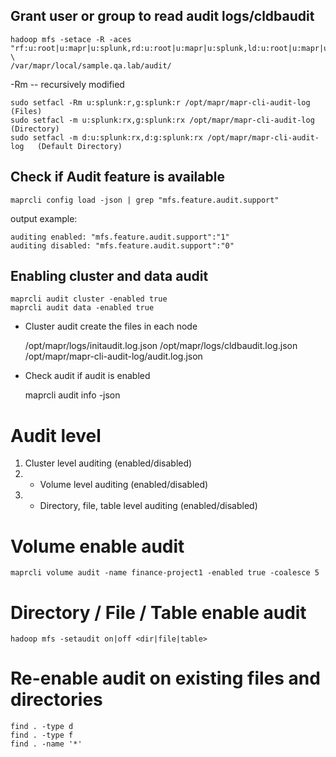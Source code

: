 ## Grant user or group to read audit logs/cldbaudit

    hadoop mfs -setace -R -aces "rf:u:root|u:mapr|u:splunk,rd:u:root|u:mapr|u:splunk,ld:u:root|u:mapr|u:splunk" \
    /var/mapr/local/sample.qa.lab/audit/
 
 -Rm -- recursively modified
 
    sudo setfacl -Rm u:splunk:r,g:splunk:r /opt/mapr/mapr-cli-audit-log  (Files)
    sudo setfacl -m u:splunk:rx,g:splunk:rx /opt/mapr/mapr-cli-audit-log   (Directory)
    sudo setfacl -m d:u:splunk:rx,d:g:splunk:rx /opt/mapr/mapr-cli-audit-log   (Default Directory)
 
## Check if Audit feature is available

    maprcli config load -json | grep "mfs.feature.audit.support"
    
output example:

    auditing enabled: "mfs.feature.audit.support":"1"
    auditing disabled: "mfs.feature.audit.support":"0"
    
## Enabling cluster and data audit

    maprcli audit cluster -enabled true
    maprcli audit data -enabled true
    
- Cluster audit create the files in each node

    /opt/mapr/logs/initaudit.log.json
    /opt/mapr/logs/cldbaudit.log.json
    /opt/mapr/mapr-cli-audit-log/audit.log.json
    
- Check audit if audit is enabled

    maprcli audit info -json
    
# Audit level

1. Cluster level auditing (enabled/disabled)
2. - Volume level auditing (enabled/disabled)
3. - Directory, file, table level auditing (enabled/disabled)    


# Volume enable audit
    
    maprcli volume audit -name finance-project1 -enabled true -coalesce 5

# Directory / File / Table enable audit

    hadoop mfs -setaudit on|off <dir|file|table>
    
    
# Re-enable audit on existing files and directories

    find . -type d
    find . -type f
    find . -name '*'